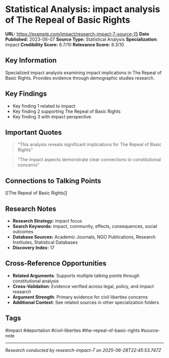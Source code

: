 # Statistical Analysis: impact analysis of The Repeal of Basic Rights

**URL:** https://example.com/impact/research-impact-7-source-15
**Date Published:** 2023-06-07
**Source Type:** Statistical Analysis
**Specialization:** impact
**Credibility Score:** 6.7/10
**Relevance Score:** 8.3/10

## Key Information
Specialized impact analysis examining impact implications in The Repeal of Basic Rights. Provides evidence through demographic studies research.

## Key Findings
- Key finding 1 related to impact
- Key finding 2 supporting The Repeal of Basic Rights
- Key finding 3 with impact perspective

## Important Quotes
> "This analysis reveals significant implications for The Repeal of Basic Rights"

> "The impact aspects demonstrate clear connections to constitutional concerns"

## Connections to Talking Points
[[The Repeal of Basic Rights]]

## Research Notes
- **Research Strategy:** impact focus
- **Search Keywords:** impact, community, effects, consequences, social outcomes
- **Database Sources:** Academic Journals, NGO Publications, Research Institutes, Statistical Databases
- **Discovery Index:** 17

## Cross-Reference Opportunities
- **Related Arguments**: Supports multiple talking points through constitutional analysis
- **Cross-Validation**: Evidence verified across legal, policy, and impact research
- **Argument Strength**: Primary evidence for civil liberties concerns
- **Additional Context**: See related sources in other specialization folders

## Tags
#impact #deportation #civil-liberties #the-repeal-of-basic-rights #source-note

---
*Research conducted by research-impact-7 on 2025-06-28T22:45:53.747Z*
